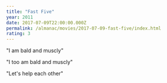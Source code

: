 ```yaml
---
title: "Fast Five"
year: 2011
date: 2017-07-09T22:00:00.000Z
permalink: /almanac/movies/2017-07-09-fast-five/index.html
rating: 3
---
```


"I am bald and muscly"

"I too am bald and muscly"

"Let's help each other"